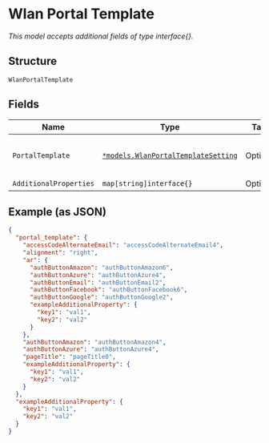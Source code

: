 
# Wlan Portal Template

*This model accepts additional fields of type interface{}.*

## Structure

`WlanPortalTemplate`

## Fields

| Name | Type | Tags | Description |
|  --- | --- | --- | --- |
| `PortalTemplate` | [`*models.WlanPortalTemplateSetting`](../../doc/models/wlan-portal-template-setting.md) | Optional | portal template wlan settings |
| `AdditionalProperties` | `map[string]interface{}` | Optional | - |

## Example (as JSON)

```json
{
  "portal_template": {
    "accessCodeAlternateEmail": "accessCodeAlternateEmail4",
    "alignment": "right",
    "ar": {
      "authButtonAmazon": "authButtonAmazon6",
      "authButtonAzure": "authButtonAzure4",
      "authButtonEmail": "authButtonEmail2",
      "authButtonFacebook": "authButtonFacebook6",
      "authButtonGoogle": "authButtonGoogle2",
      "exampleAdditionalProperty": {
        "key1": "val1",
        "key2": "val2"
      }
    },
    "authButtonAmazon": "authButtonAmazon4",
    "authButtonAzure": "authButtonAzure4",
    "pageTitle": "pageTitle0",
    "exampleAdditionalProperty": {
      "key1": "val1",
      "key2": "val2"
    }
  },
  "exampleAdditionalProperty": {
    "key1": "val1",
    "key2": "val2"
  }
}
```

